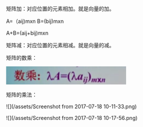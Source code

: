 矩阵加：对应位置的元素相加。就是向量的加。

A=（aij\)mxn B=\(bij\)mxn

A+B=\(aij+bij\)mxn

矩阵减：对应位置的元素相减。就是向量的减。

矩阵的数乘：

![](/assets/import.png)

矩阵的乘法：

![](/assets/Screenshot from 2017-07-18 10-11-33.png)

![](/assets/Screenshot from 2017-07-18 10-17-56.png)

